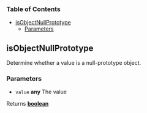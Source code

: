 <!-- Generated by documentation.js. Update this documentation by updating the source code. -->

### Table of Contents

-   [isObjectNullPrototype][1]
    -   [Parameters][2]

## isObjectNullPrototype

Determine whether a value is a null-prototype object.

### Parameters

-   `value` **any** The value

Returns **[boolean][3]** 

[1]: #isobjectnullprototype

[2]: #parameters

[3]: https://developer.mozilla.org/docs/Web/JavaScript/Reference/Global_Objects/Boolean
